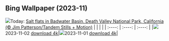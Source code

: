 ## Bing Wallpaper (2023-11)
![](https://global.bing.com/th?id=OHR.DeathValleySalt_EN-IN7646082145_UHD.jpg&w=1000)Today: [Salt flats in Badwater Basin, Death Valley National Park, California (© Jim Patterson/Tandem Stills + Motion)](https://global.bing.com/th?id=OHR.DeathValleySalt_EN-IN7646082145_UHD.jpg)
|      |      |      |
| :----: | :----: | :----: |
|![](https://global.bing.com/th?id=OHR.DeathValleySalt_EN-IN7646082145_UHD.jpg&pid=hp&w=384&h=216&rs=1&c=4)2023-11-02 [download 4k](https://global.bing.com/th?id=OHR.DeathValleySalt_EN-IN7646082145_UHD.jpg)|![](https://global.bing.com/th?id=OHR.HautBarr_EN-IN3887832280_UHD.jpg&pid=hp&w=384&h=216&rs=1&c=4)2023-11-01 [download 4k](https://global.bing.com/th?id=OHR.HautBarr_EN-IN3887832280_UHD.jpg)|